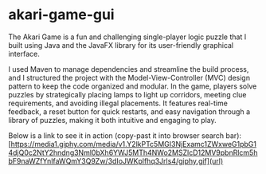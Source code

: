 # akari-game-gui

The Akari Game is a fun and challenging single-player logic puzzle that I built using Java and the JavaFX library for its user-friendly graphical interface. 

I used Maven to manage dependencies and streamline the build process, and I structured the project with the Model-View-Controller (MVC) design pattern to keep the code organized and modular. In the game, players solve puzzles by strategically placing lamps to light up corridors, meeting clue requirements, and avoiding illegal placements. It features real-time feedback, a reset button for quick restarts, and easy navigation through a library of puzzles, making it both intuitive and engaging to play.

Below is a link to see it in action (copy-past it into browser search bar):
[https://media1.giphy.com/media/v1.Y2lkPTc5MGI3NjExamc1ZWxweG1pbG14djQ0c2NtY2hndng3Nml0bXh6YWJ5MTh4NWo2MSZlcD12MV9pbnRlcm5hbF9naWZfYnlfaWQmY3Q9Zw/3dIoJWKplfhq3Jrls4/giphy.gif](url)

